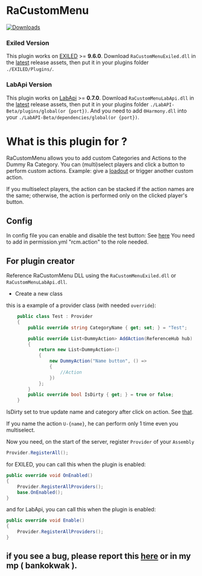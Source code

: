 # RaCustomMenu
[![Downloads](https://img.shields.io/github/downloads/Bankokwak/RaCustomMenu/total.svg)](https://github.com/Bankokwak/RaCustomMenu/releases/latest)

### Exiled Version
This plugin works on [EXILED](https://gitlab.com/exmod-team/EXILED/-/tree/LabAPI?ref_type=heads) >= **9.6.0**.
Download `RaCustomMenuExiled.dll` in the [latest](https://github.com/Bankokwak/RaCustomMenu/releases/latest) release assets, then put it in your plugins folder `./EXILED/Plugins/`.

### LabApi Version
This plugin works on [LabApi](https://github.com/northwood-studios/LabAPI/releases/tag/0.7.0) >= **0.7.0**.
Download `RaCustomMenuLabApi.dll` in the [latest](https://github.com/Bankokwak/RaCustomMenu/releases/latest) release assets, then put it in your plugins folder `./LabAPI-Beta/plugins/global(or {port})`.
And you need to add `0Harmony.dll` into your `./LabAPI-Beta/dependencies/global(or {port})`.

# What is this plugin for ?
RaCustomMenu allows you to add custom Categories and Actions to the Dummy Ra Category. You can (multi)select players and click a button to perform custom actions.
Example: give a [loadout](https://github.com/Bankokwak/RaCustomMenu/blob/master/RaCustomMenu/RaCustomMenu/Example/ProviderLoadout.cs) or trigger another custom action.

If you multiselect players, the action can be stacked if the action names are the same; otherwise, the action is performed only on the clicked player's button.

## Config
In config file you can enable and disable the test button: See [here](https://github.com/Bankokwak/RaCustomMenu/blob/652f4ba746ee9f3c005b377b671de89fcf5e5277/RaCustomMenuExiled/Config.cs#L11C5-L11C6)
You need to add in permission.yml "rcm.action" to the role needed.

## For plugin creator
Reference RaCustomMenu DLL using the `RaCustomMenuExiled.dll` or `RaCustomMenuLabApi.dll`.

- Create a new class

this is a example of a provider class (with needed `override`):

```c#
    public class Test : Provider
    {
        public override string CategoryName { get; set; } = "Test";

        public override List<DummyAction> AddAction(ReferenceHub hub)
        {
            return new List<DummyAction>()
            {
                new DummyAction("Name button", () =>
                {
                    //Action
                })
            };
        }
        public override bool IsDirty { get; } = true or false;
    }
```
IsDirty set to true update name and category after click on action. See [that](https://github.com/Bankokwak/RaCustomMenu/blob/652f4ba746ee9f3c005b377b671de89fcf5e5277/RaCustomMenuExiled/Example/ProviderRandomTest.cs#L22).

If you name the action `U-{name}`, he can perform only 1 time even you multiselect.

Now you need, on the start of the server, register `Provider` of your `Assembly`
```c#
Provider.RegisterAll();
```

for EXILED, you can call this when the plugin is enabled:
```c#
public override void OnEnabled()
{
    Provider.RegisterAllProviders();
    base.OnEnabled();
}
```
and for LabApi, you can call this when the plugin is enabled:
```c#
public override void Enable()
{
    Provider.RegisterAllProviders();
}
```

## if you see a bug, please report this [here](https://github.com/Bankokwak/RaCustomMenu/issues) or in my mp ( bankokwak ).

